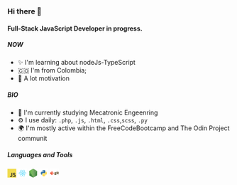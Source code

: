 ### Hi there 👋

#### Full-Stack JavaScript Developer in progress.

##### NOW

- ✨ I'm learning about nodeJs-TypeScript
- 🇨🇴 I'm from Colombia;
- 💯 A lot motivation

##### BIO

- 🏢 I'm currently studying Mecatronic Engeenring 
- ⚙️ I use daily: `.php`, `.js`, `.html`, `.css`,`scss`, `.py`  
- 🌍 I'm mostly active within the FreeCodeBootcamp and The Odin Project communit

##### Languages and Tools  

<code><img height="20" src="https://raw.githubusercontent.com/github/explore/80688e429a7d4ef2fca1e82350fe8e3517d3494d/topics/javascript/javascript.png"></code>
<code><img height="20" src="https://raw.githubusercontent.com/github/explore/80688e429a7d4ef2fca1e82350fe8e3517d3494d/topics/react/react.png"></code>
<code><img height="20" src="https://raw.githubusercontent.com/github/explore/80688e429a7d4ef2fca1e82350fe8e3517d3494d/topics/nodejs/nodejs.png"></code>
<code><img height="20" src="https://raw.githubusercontent.com/github/explore/80688e429a7d4ef2fca1e82350fe8e3517d3494d/topics/python/python.png"></code>
<code><img height="20" src="https://raw.githubusercontent.com/github/explore/80688e429a7d4ef2fca1e82350fe8e3517d3494d/topics/git/git.png"></code>
